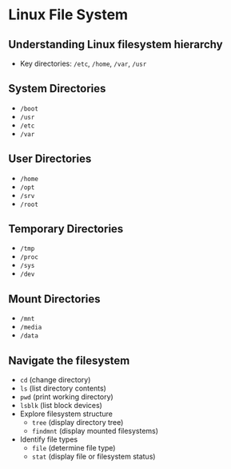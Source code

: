 # Linux File System

## Understanding Linux filesystem hierarchy
  - Key directories: `/etc`, `/home`, `/var`, `/usr`
    
## System Directories
   - `/boot`
   - `/usr`
   - `/etc`
   - `/var`
  
## User Directories
   - `/home`
   - `/opt`
   - `/srv`
   - `/root`

## Temporary Directories
   - `/tmp`
   - `/proc`
   - `/sys`
   - `/dev`

## Mount Directories
   - `/mnt`
   - `/media`
   - `/data`

## Navigate the filesystem
  - `cd` (change directory)
  - `ls` (list directory contents)
  - `pwd` (print working directory)
  - `lsblk` (list block devices)
- Explore filesystem structure
  - `tree` (display directory tree)
  - `findmnt` (display mounted filesystems)
- Identify file types
  - `file` (determine file type)
  - `stat` (display file or filesystem status)
